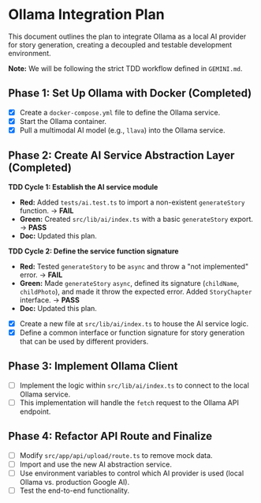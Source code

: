 # Ollama Integration Plan

This document outlines the plan to integrate Ollama as a local AI provider for story generation, creating a decoupled and testable development environment.

**Note:** We will be following the strict TDD workflow defined in `GEMINI.md`.

## Phase 1: Set Up Ollama with Docker (Completed)

-   [x] Create a `docker-compose.yml` file to define the Ollama service.
-   [x] Start the Ollama container.
-   [x] Pull a multimodal AI model (e.g., `llava`) into the Ollama service.

## Phase 2: Create AI Service Abstraction Layer (Completed)

**TDD Cycle 1: Establish the AI service module**
*   **Red:** Added `tests/ai.test.ts` to import a non-existent `generateStory` function. -> **FAIL**
*   **Green:** Created `src/lib/ai/index.ts` with a basic `generateStory` export. -> **PASS**
*   **Doc:** Updated this plan.

**TDD Cycle 2: Define the service function signature**
*   **Red:** Tested `generateStory` to be `async` and throw a "not implemented" error. -> **FAIL**
*   **Green:** Made `generateStory` `async`, defined its signature (`childName`, `childPhoto`), and made it throw the expected error. Added `StoryChapter` interface. -> **PASS**
*   **Doc:** Updated this plan.

-   [x] Create a new file at `src/lib/ai/index.ts` to house the AI service logic.
-   [x] Define a common interface or function signature for story generation that can be used by different providers.

## Phase 3: Implement Ollama Client

-   [ ] Implement the logic within `src/lib/ai/index.ts` to connect to the local Ollama service.
-   [ ] This implementation will handle the `fetch` request to the Ollama API endpoint.

## Phase 4: Refactor API Route and Finalize

-   [ ] Modify `src/app/api/upload/route.ts` to remove mock data.
-   [ ] Import and use the new AI abstraction service.
-   [ ] Use environment variables to control which AI provider is used (local Ollama vs. production Google AI).
-   [ ] Test the end-to-end functionality.
